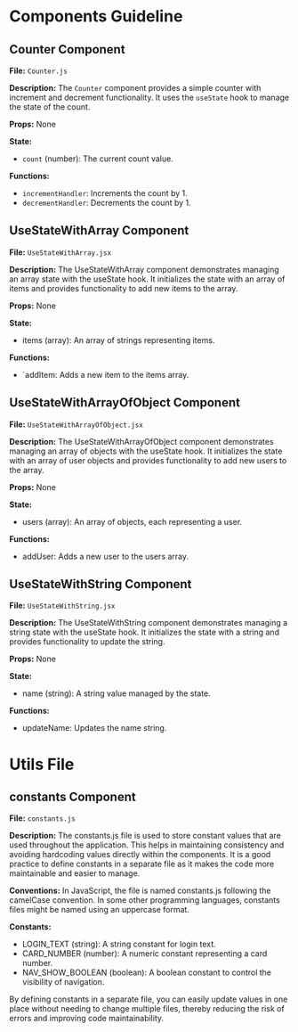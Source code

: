 
# Components Guideline

## Counter Component

**File:** `Counter.js`

**Description:**
The `Counter` component provides a simple counter with increment and decrement functionality. It uses the `useState` hook to manage the state of the count.

**Props:**
None

**State:**
- `count` (number): The current count value.

**Functions:**
- `incrementHandler`: Increments the count by 1.
- `decrementHandler`: Decrements the count by 1.


## UseStateWithArray Component

**File:** `UseStateWithArray.jsx`

**Description:**
The UseStateWithArray component demonstrates managing an array state with the useState hook. It initializes the state with an array of items and provides functionality to add new items to the array.

**Props:**
None

**State:**
- items (array): An array of strings representing items.

**Functions:**
- `addItem: Adds a new item to the items array.

## UseStateWithArrayOfObject Component

**File:** `UseStateWithArrayOfObject.jsx`

**Description:**
The UseStateWithArrayOfObject component demonstrates managing an array of objects with the useState hook. It initializes the state with an array of user objects and provides functionality to add new users to the array.

**Props:**
None

**State:**
- users (array): An array of objects, each representing a user.

**Functions:**
- addUser: Adds a new user to the users array.

## UseStateWithString Component

**File:** `UseStateWithString.jsx`

**Description:**
The UseStateWithString component demonstrates managing a string state with the useState hook. It initializes the state with a string and provides functionality to update the string.

**Props:**
None

**State:**
- name (string): A string value managed by the state.

**Functions:**
- updateName: Updates the name string.


# Utils File

## constants Component

**File:** `constants.js`

**Description:**
The constants.js file is used to store constant values that are used throughout the application. This helps in maintaining consistency and avoiding hardcoding values directly within the components. It is a good practice to define constants in a separate file as it makes the code more maintainable and easier to manage.

**Conventions:**
In JavaScript, the file is named constants.js following the camelCase convention.
In some other programming languages, constants files might be named using an uppercase format.

**Constants:**
- LOGIN_TEXT (string): A string constant for login text.
- CARD_NUMBER (number): A numeric constant representing a card number.
- NAV_SHOW_BOOLEAN (boolean): A boolean constant to control the visibility of navigation.

By defining constants in a separate file, you can easily update values in one place without needing to change multiple files, thereby reducing the risk of errors and improving code maintainability.